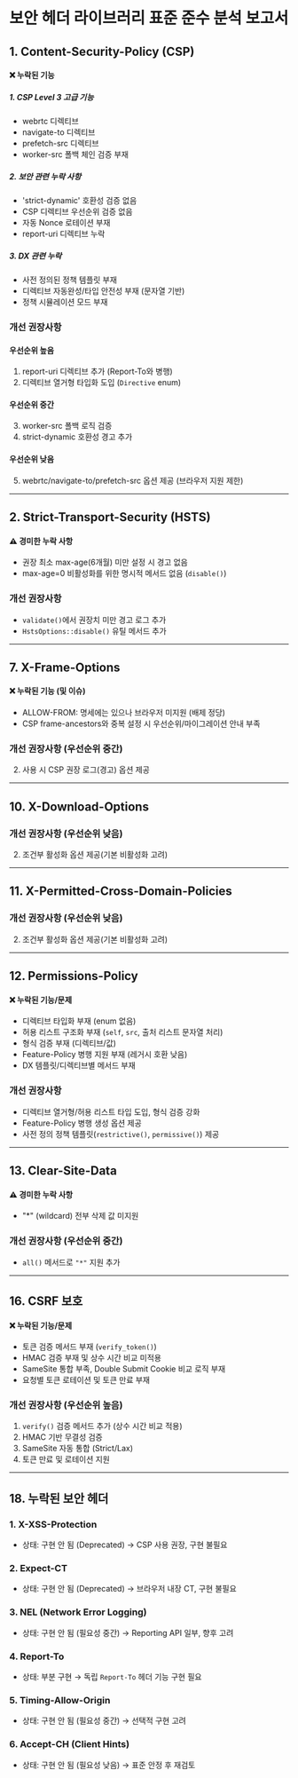 # 보안 헤더 라이브러리 표준 준수 분석 보고서

## 1. Content-Security-Policy (CSP)

#### ❌ 누락된 기능

##### 1. CSP Level 3 고급 기능
- webrtc 디렉티브
- navigate-to 디렉티브
- prefetch-src 디렉티브
- worker-src 폴백 체인 검증 부재

##### 2. 보안 관련 누락 사항
- 'strict-dynamic' 호환성 검증 없음
- CSP 디렉티브 우선순위 검증 없음
- 자동 Nonce 로테이션 부재
- report-uri 디렉티브 누락

##### 3. DX 관련 누락
- 사전 정의된 정책 템플릿 부재
- 디렉티브 자동완성/타입 안전성 부재 (문자열 기반)
- 정책 시뮬레이션 모드 부재

### 개선 권장사항

#### 우선순위 높음
1. report-uri 디렉티브 추가 (Report-To와 병행)
2. 디렉티브 열거형 타입화 도입 (`Directive` enum)

#### 우선순위 중간
3. worker-src 폴백 로직 검증
4. strict-dynamic 호환성 경고 추가

#### 우선순위 낮음
5. webrtc/navigate-to/prefetch-src 옵션 제공 (브라우저 지원 제한)

---

## 2. Strict-Transport-Security (HSTS)

#### ⚠️ 경미한 누락 사항
- 권장 최소 max-age(6개월) 미만 설정 시 경고 없음
- max-age=0 비활성화를 위한 명시적 메서드 없음 (`disable()`)

### 개선 권장사항
- `validate()`에서 권장치 미만 경고 로그 추가
- `HstsOptions::disable()` 유틸 메서드 추가

---

## 7. X-Frame-Options

#### ❌ 누락된 기능 (및 이슈)
- ALLOW-FROM: 명세에는 있으나 브라우저 미지원 (배제 정당)
- CSP frame-ancestors와 중복 설정 시 우선순위/마이그레이션 안내 부족

### 개선 권장사항 (우선순위 중간)
2. 사용 시 CSP 권장 로그(경고) 옵션 제공

---

## 10. X-Download-Options

### 개선 권장사항 (우선순위 낮음)
2. 조건부 활성화 옵션 제공(기본 비활성화 고려)

---

## 11. X-Permitted-Cross-Domain-Policies

### 개선 권장사항 (우선순위 낮음)
2. 조건부 활성화 옵션 제공(기본 비활성화 고려)

---

## 12. Permissions-Policy

#### ❌ 누락된 기능/문제
- 디렉티브 타입화 부재 (enum 없음)
- 허용 리스트 구조화 부재 (`self`, `src`, 출처 리스트 문자열 처리)
- 형식 검증 부재 (디렉티브/값)
- Feature-Policy 병행 지원 부재 (레거시 호환 낮음)
- DX 템플릿/디렉티브별 메서드 부재

### 개선 권장사항
- 디렉티브 열거형/허용 리스트 타입 도입, 형식 검증 강화
- Feature-Policy 병행 생성 옵션 제공
- 사전 정의 정책 템플릿(`restrictive()`, `permissive()`) 제공

---

## 13. Clear-Site-Data

#### ⚠️ 경미한 누락 사항
- "*" (wildcard) 전부 삭제 값 미지원

### 개선 권장사항 (우선순위 중간)
- `all()` 메서드로 `"*"` 지원 추가

---

## 16. CSRF 보호

#### ❌ 누락된 기능/문제
- 토큰 검증 메서드 부재 (`verify_token()`)
- HMAC 검증 부재 및 상수 시간 비교 미적용
- SameSite 통합 부족, Double Submit Cookie 비교 로직 부재
- 요청별 토큰 로테이션 및 토큰 만료 부재

### 개선 권장사항 (우선순위 높음)
1. `verify()` 검증 메서드 추가 (상수 시간 비교 적용)
2. HMAC 기반 무결성 검증
3. SameSite 자동 통합 (Strict/Lax)
4. 토큰 만료 및 로테이션 지원

---

## 18. 누락된 보안 헤더

### 1. X-XSS-Protection
- 상태: 구현 안 됨 (Deprecated) → CSP 사용 권장, 구현 불필요

### 2. Expect-CT
- 상태: 구현 안 됨 (Deprecated) → 브라우저 내장 CT, 구현 불필요

### 3. NEL (Network Error Logging)
- 상태: 구현 안 됨 (필요성 중간) → Reporting API 일부, 향후 고려

### 4. Report-To
- 상태: 부분 구현 → 독립 `Report-To` 헤더 기능 구현 필요

### 5. Timing-Allow-Origin
- 상태: 구현 안 됨 (필요성 중간) → 선택적 구현 고려

### 6. Accept-CH (Client Hints)
- 상태: 구현 안 됨 (필요성 낮음) → 표준 안정 후 재검토
